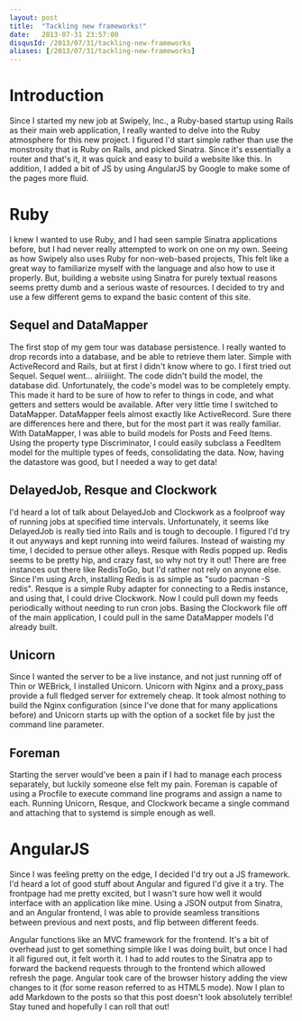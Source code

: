 ```yaml
---
layout: post
title:  "Tackling new frameworks!"
date:   2013-07-31 23:57:00
disqusId: /2013/07/31/tackling-new-frameworks
aliases: [/2013/07/31/tackling-new-frameworks]
---
```


# Introduction

Since I started my new job at Swipely, Inc., a Ruby-based startup using Rails as their main web application, I really wanted to delve into the Ruby atmosphere for this new project.  I figured I'd start simple rather than use the monstrosity that is Ruby on Rails, and picked Sinatra.  Since it's essentially a router and that's it, it was quick and easy to build a website like this.  In addition, I added a bit of JS by using AngularJS by Google to make some of the pages more fluid.

# Ruby
I knew I wanted to use Ruby, and I had seen sample Sinatra applications before, but I had never really attempted to work on one on my own.  Seeing as how Swipely also uses Ruby for non-web-based projects, This felt like a great way to familiarize myself with the language and also how to use it properly.  But, building a website using Sinatra for purely textual reasons seems pretty dumb and a serious waste of resources.  I decided to try and use a few different gems to expand the basic content of this site.

## Sequel and DataMapper
The first stop of my gem tour was database persistence.  I really wanted to drop records into a database, and be able to retrieve them later.  Simple with ActiveRecord and Rails, but at first I didn't know where to go.  I first tried out Sequel.  Sequel went... alriiiight.  The code didn't build the model, the database did.  Unfortunately, the code's model was to be completely empty.  This made it hard to be sure of how to refer to things in code, and what getters and setters would be available.  After very little time I switched to DataMapper.  DataMapper feels almost exactly like ActiveRecord.  Sure there are differences here and there, but for the most part it was really familiar.  With DataMapper, I was able to build models for Posts and Feed Items.  Using the property type Discriminator, I could easily subclass a FeedItem model for the multiple types of feeds, consolidating the data.  Now, having the datastore was good, but I needed a way to get data!

## DelayedJob, Resque and Clockwork
I'd heard a lot of talk about DelayedJob and Clockwork as a foolproof way of running jobs at specified time intervals.  Unfortunately, it seems like DelayedJob is really tied into Rails and is tough to decouple.  I figured I'd try it out anyways and kept running into weird failures.  Instead of waisting my time, I decided to persue other alleys.  Resque with Redis popped up.  Redis seems to be pretty hip, and crazy fast, so why not try it out!  There are free instances out there like RedisToGo, but I'd rather not rely on anyone else.  Since I'm using Arch, installing Redis is as simple as "sudo pacman -S redis".  Resque is a simple Ruby adapter for connecting to a Redis instance, and using that, I could drive Clockwork.  Now I could pull down my feeds periodically without needing to run cron jobs.  Basing the Clockwork file off of the main application, I could pull in the same DataMapper models I'd already built.

## Unicorn
Since I wanted the server to be a live instance, and not just running off of Thin or WEBrick, I installed Unicorn.  Unicorn with Nginx and a proxy_pass provide a full fledged server for extremely cheap.  It took almost nothing to build the Nginx configuration (since I've done that for many applications before) and Unicorn starts up with the option of a socket file by just the command line parameter.
 
## Foreman
Starting the server would've been a pain if I had to manage each process separately, but luckily someone else felt my pain.  Foreman is capable of using a Procfile to execute command line programs and assign a name to each.  Running Unicorn, Resque, and Clockwork became a single command and attaching that to systemd is simple enough as well.

# AngularJS
Since I was feeling pretty on the edge, I decided I'd try out a JS framework.  I'd heard a lot of good stuff about Angular and figured I'd give it a try.  The frontpage had me pretty excited, but I wasn't sure how well it would interface with an application like mine.  Using a JSON output from Sinatra, and an Angular frontend, I was able to provide seamless transitions between previous and next posts, and flip between different feeds.

Angular functions like an MVC framework for the frontend.  It's a bit of overhead just to get something simple like I was doing built, but once I had it all figured out, it felt worth it.  I had to add routes to the Sinatra app to forward the backend requests through to the frontend which allowed refresh the page.  Angular took care of the browser history adding the view changes to it (for some reason referred to as HTML5 mode).  Now I plan to add Markdown to the posts so that this post doesn't look absolutely terrible!  Stay tuned and hopefully I can roll that out!
